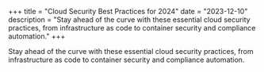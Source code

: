 +++
title = "Cloud Security Best Practices for 2024"
date = "2023-12-10"
description = "Stay ahead of the curve with these essential cloud security practices, from infrastructure as code to container security and compliance automation."
+++

Stay ahead of the curve with these essential cloud security practices, from infrastructure as code to container security and compliance automation.
